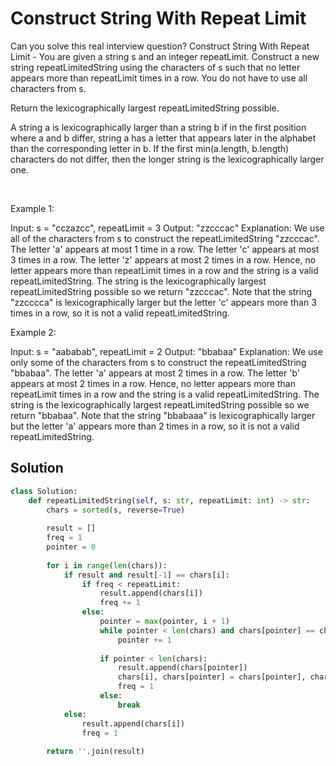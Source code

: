 # Construct String With Repeat Limit

Can you solve this real interview question? Construct String With Repeat Limit - You are given a string s and an integer repeatLimit. Construct a new string repeatLimitedString using the characters of s such that no letter appears more than repeatLimit times in a row. You do not have to use all characters from s.

Return the lexicographically largest repeatLimitedString possible.

A string a is lexicographically larger than a string b if in the first position where a and b differ, string a has a letter that appears later in the alphabet than the corresponding letter in b. If the first min(a.length, b.length) characters do not differ, then the longer string is the lexicographically larger one.

 

Example 1:


Input: s = "cczazcc", repeatLimit = 3
Output: "zzcccac"
Explanation: We use all of the characters from s to construct the repeatLimitedString "zzcccac".
The letter 'a' appears at most 1 time in a row.
The letter 'c' appears at most 3 times in a row.
The letter 'z' appears at most 2 times in a row.
Hence, no letter appears more than repeatLimit times in a row and the string is a valid repeatLimitedString.
The string is the lexicographically largest repeatLimitedString possible so we return "zzcccac".
Note that the string "zzcccca" is lexicographically larger but the letter 'c' appears more than 3 times in a row, so it is not a valid repeatLimitedString.


Example 2:


Input: s = "aababab", repeatLimit = 2
Output: "bbabaa"
Explanation: We use only some of the characters from s to construct the repeatLimitedString "bbabaa". 
The letter 'a' appears at most 2 times in a row.
The letter 'b' appears at most 2 times in a row.
Hence, no letter appears more than repeatLimit times in a row and the string is a valid repeatLimitedString.
The string is the lexicographically largest repeatLimitedString possible so we return "bbabaa".
Note that the string "bbabaaa" is lexicographically larger but the letter 'a' appears more than 2 times in a row, so it is not a valid repeatLimitedString.

## Solution
```py
class Solution:
    def repeatLimitedString(self, s: str, repeatLimit: int) -> str:
        chars = sorted(s, reverse=True)
        
        result = []
        freq = 1
        pointer = 0
        
        for i in range(len(chars)):
            if result and result[-1] == chars[i]:
                if freq < repeatLimit:
                    result.append(chars[i])
                    freq += 1
                else:
                    pointer = max(pointer, i + 1)
                    while pointer < len(chars) and chars[pointer] == chars[i]:
                        pointer += 1
                    
                    if pointer < len(chars):
                        result.append(chars[pointer])
                        chars[i], chars[pointer] = chars[pointer], chars[i]
                        freq = 1
                    else:
                        break
            else:
                result.append(chars[i])
                freq = 1
        
        return ''.join(result)
```
